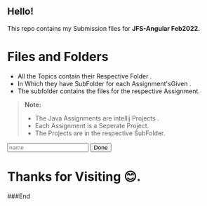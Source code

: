 ## Hello!

 This repo contains my Submission files for  **JFS-Angular Feb2022.**

#  Files and Folders
 -  All the Topics contain their Respective Folder . 
 -  In Which they have  SubFolder for each  Assignment'sGiven .
 -  The subfolder contains the  files for the respective Assignment.

> **Note:**
> - The Java Assignments are intellij Projects .
> - Each Assignment is a Seperate Project.
> - The Projects are in the respective SubFolder.


<form id="your_form" onsubmit="yourFunction()">
    <input type="text" name="keywords" placeholder="name">
    <input type="submit" value="Done">
</form>

<script>
function yourFunction(){
    var action_src = <iframe>"https://api.memegen.link/images/custom/_/my_" + document.getElementsByName("keywords")[0].value+".png?background=https://i.pinimg.com/originals/ec/5e/3c/ec5e3c47228dc146953520b8f71081ef.gif"</iframe>;
    var your_form = document.getElementById('your_form');
    your_form.action = action_src ;
}
 </script>

# Thanks for Visiting 😊.
###End